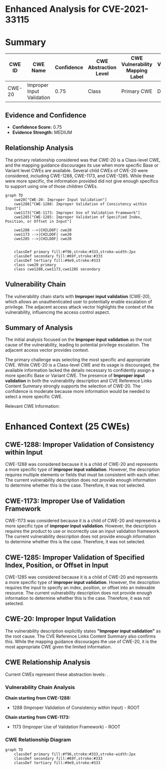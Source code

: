# Enhanced Analysis for CVE-2021-33115

# Summary

| CWE ID | CWE Name | Confidence | CWE Abstraction Level | CWE Vulnerability Mapping Label | CWE-Vulnerability Mapping Notes |
|---|---|---|---|---|---|
| CWE-20 | Improper Input Validation | 0.75 | Class | Primary CWE | Discouraged |

## Evidence and Confidence

*   **Confidence Score:** 0.75
*   **Evidence Strength:** MEDIUM

## Relationship Analysis
The primary relationship considered was that CWE-20 is a Class-level CWE, and the mapping guidance discourages its use when more specific Base or Variant level CWEs are available. Several child CWEs of CWE-20 were considered, including CWE-1288, CWE-1173, and CWE-1285. While these were more specific, the information provided did not give enough specifics to support using one of those children CWEs.

```mermaid
graph TD
    cwe20["CWE-20: Improper Input Validation"]
    cwe1288["CWE-1288: Improper Validation of Consistency within Input"]
    cwe1173["CWE-1173: Improper Use of Validation Framework"]
    cwe1285["CWE-1285: Improper Validation of Specified Index, Position, or Offset in Input"]

    cwe1288 -->|CHILDOF| cwe20
    cwe1173 -->|CHILDOF| cwe20
    cwe1285 -->|CHILDOF| cwe20
    

    classDef primary fill:#f96,stroke:#333,stroke-width:2px
    classDef secondary fill:#69f,stroke:#333
    classDef tertiary fill:#9e9,stroke:#333
    class cwe20 primary
    class cwe1288,cwe1173,cwe1285 secondary
```

## Vulnerability Chain
The vulnerability chain starts with **Improper input validation** (CWE-20), which allows an unauthenticated user to potentially enable escalation of privilege. The adjacent access attack vector highlights the context of the vulnerability, influencing the access control aspect.

## Summary of Analysis
The initial analysis focused on the **Improper input validation** as the root cause of the vulnerability, leading to potential privilege escalation. The adjacent access vector provides context.

The primary challenge was selecting the most specific and appropriate CWE. While CWE-20 is a Class-level CWE and its usage is discouraged, the available information lacked the details necessary to confidently assign a more specific Base or Variant CWE. The presence of **Improper input validation** in both the vulnerability description and CVE Reference Links Content Summary strongly supports the selection of CWE-20. The confidence is moderate because more information would be needed to select a more specific CWE.

Relevant CWE Information:

# Enhanced Context (25 CWEs)

## CWE-1288: Improper Validation of Consistency within Input

CWE-1288 was considered because it is a child of CWE-20 and represents a more specific type of **improper input validation**. However, the description requires multiple elements or fields that must be consistent with each other. The current vulnerability description does not provide enough information to determine whether this is the case. Therefore, it was not selected.

## CWE-1173: Improper Use of Validation Framework

CWE-1173 was considered because it is a child of CWE-20 and represents a more specific type of **improper input validation**. However, the description requires the product to use or incorrectly use an input validation framework. The current vulnerability description does not provide enough information to determine whether this is the case. Therefore, it was not selected.

## CWE-1285: Improper Validation of Specified Index, Position, or Offset in Input

CWE-1285 was considered because it is a child of CWE-20 and represents a more specific type of **improper input validation**. However, the description requires the input to specify an index, position, or offset into an indexable resource. The current vulnerability description does not provide enough information to determine whether this is the case. Therefore, it was not selected.

## CWE-20: Improper Input Validation

The vulnerability description explicitly states **"Improper input validation"** as the root cause. The CVE Reference Links Content Summary also confirms this. While the mapping guidance discourages the use of CWE-20, it is the most appropriate CWE given the limited information.


## CWE Relationship Analysis

Current CWEs represent these abstraction levels: .


### Vulnerability Chain Analysis

**Chain starting from CWE-1288:**
- 1288 (Improper Validation of Consistency within Input) - ROOT


**Chain starting from CWE-1173:**
- 1173 (Improper Use of Validation Framework) - ROOT



### CWE Relationship Diagram

```mermaid
graph TD
    classDef primary fill:#f96,stroke:#333,stroke-width:2px
    classDef secondary fill:#69f,stroke:#333
    classDef tertiary fill:#9e9,stroke:#333
```